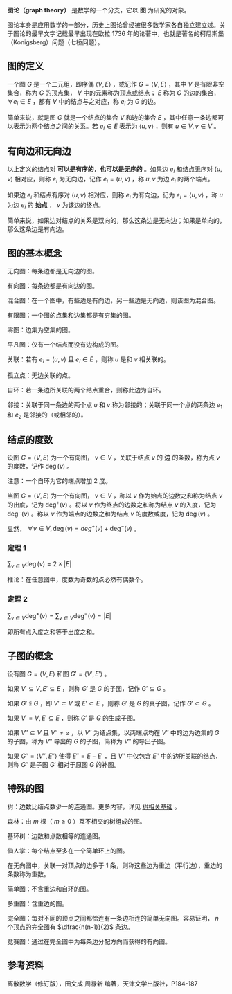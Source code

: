  **图论（graph theory）** 是数学的一个分支，它以 **图** 为研究的对象。

图论本身是应用数学的一部分，历史上图论曾经被很多数学家各自独立建立过。关于图论的最早文字记载最早出现在欧拉 1736 年的论著中，也就是著名的柯尼斯堡（Konigsberg）问题（七桥问题）。

## 图的定义

一个图 $G$ 是一个二元组，即序偶 $\langle V,E\rangle$ ，或记作 $G= \langle V,E\rangle$ ，其中 $V$ 是有限非空集合，称为 $G$ 的顶点集， $V$ 中的元素称为顶点或结点； $E$ 称为 $G$ 的边的集合， $\forall e_i \in E$ ，都有 $V$ 中的结点与之对应，称 $e_i$ 为 $G$ 的边。

简单来说，就是图 $G$ 就是一个结点的集合 $V$ 和边的集合 $E$ ，其中任意一条边都可以表示为两个结点之间的关系。若 $e_i\in E$ 表示为 $\langle u,v\rangle$ ，则有 $u\in V , v\in V$ 。

## 有向边和无向边

以上定义的结点对 **可以是有序的，也可以是无序的** 。如果边 $e_i$ 和结点无序对 $(u,v)$ 相对应，则称 $e_i$ 为无向边，记作 $e_i=(u,v)$ ，称 $u,v$ 为边 $e_i$ 的两个端点。

如果边 $e_i$ 和结点有序对 $\langle u,v\rangle$ 相对应，则称 $e_i$ 为有向边，记为 $e_i= \langle u,v\rangle$ ，称 $u$ 为边 $e_i$ 的 **始点** ， $v$ 为该边的终点。

简单来说，如果边对结点的关系是双向的，那么这条边是无向边；如果是单向的，那么这条边是有向边。

## 图的基本概念

无向图：每条边都是无向边的图。

有向图：每条边都是有向边的图。

混合图：在一个图中，有些边是有向边，另一些边是无向边，则该图为混合图。

有限图：一个图的点集和边集都是有穷集的图。

零图：边集为空集的图。

平凡图：仅有一个结点而没有边构成的图。

关联：若有 $e_i=(u,v)$ 且 $e_i\in E$ ，则称 $u$ 是和 $v$ 相关联的。

孤立点：无边关联的点。

自环：若一条边所关联的两个结点重合，则称此边为自环。

邻接：关联于同一条边的两个点 $u$ 和 $v$ 称为邻接的；关联于同一个点的两条边 $e_1$ 和 $e_2$ 是邻接的（或相邻的）。

## 结点的度数

设图 $G= \langle V,E\rangle$ 为一个有向图， $v\in V$ ，关联于结点 $v$ 的 **边** 的条数，称为点 $v$ 的度数，记作 $\deg(v)$ 。

注意：一个自环为它的端点增加 2 度。

当图 $G= \langle V,E\rangle$ 为一个有向图， $v\in V$ ，称以 $v$ 作为始点的边数之和称为结点 $v$ 的出度，记为 $\deg^{+} (v)$ 。将以 $v$ 作为终点的边数之和称为结点 $v$ 的入度，记为 $\deg^{-} (v)$ 。称以 $v$ 作为端点的边数之和为结点 $v$ 的度数或度，记为 $\deg(v)$ 。

显然， $\forall v\in V,\deg(v)=deg^{+} (v)+\deg^{-} (v)$ 。

### 定理 1

 $\sum_{v\in V} \deg(v)=2\times |E|$ 

推论：在任意图中，度数为奇数的点必然有偶数个。

### 定理 2

 $\sum_{v\in V} \deg^{+} (v)=\sum_{v\in V} \deg^{-} (v)=|E|$ 

即所有点入度之和等于出度之和。

## 子图的概念

设有图 $G= \langle V,E\rangle$ 和图 $G'= \langle V',E'\rangle$ 。

如果 $V'\subseteq V,E'\subseteq E$ ，则称 $G'$ 是 $G$ 的子图，记作 $G'\subseteq G$ 。

如果 $G'\subsetneqq G$ ，即 $V'\subset V$ 或 $E'\subset E$ ，则称 $G'$ 是 $G$ 的真子图，记作 $G'\subset G$ 。

如果 $V'=V,E'\subseteq E$ ，则称 $G'$ 是 $G$ 的生成子图。

如果 $V''\subseteq V$ 且 $V'' \neq \varnothing$ ，以 $V''$ 为结点集，以两端点均在 $V''$ 中的边为边集的 $G$ 的子图，称为 $V''$ 导出的 $G$ 的子图，简称为 $V''$ 的导出子图。

如果 $G''= \langle V'',E''\rangle$ 使得 $E''=E-E'$ ，且 $V''$ 中仅包含 $E''$ 中的边所关联的结点，则称 $G''$ 是子图 $G'$ 相对于原图 $G$ 的补图。

## 特殊的图

树：边数比结点数少一的连通图。更多内容，详见 [树相关基础](./tree-basic.md) 。

森林：由 $m​$ 棵（ $m\ge 0​$ ）互不相交的树组成的图。

基环树：边数和点数相等的连通图。

仙人掌：每个结点至多在一个简单环上的图。

在无向图中，关联一对顶点的边多于 $1$ 条，则称这些边为重边（平行边），重边的条数称为重数。

简单图：不含重边和自环的图。

多重图：含重边的图。

完全图：每对不同的顶点之间都恰连有一条边相连的简单无向图。容易证明， $n$ 个顶点的完全图有 $\dfrac{n(n-1)}{2}$ 条边。

竞赛图：通过在完全图中为每条边分配方向而获得的有向图。

## 参考资料

离散数学（修订版），田文成 周禄新 编著，天津文学出版社，P184-187
